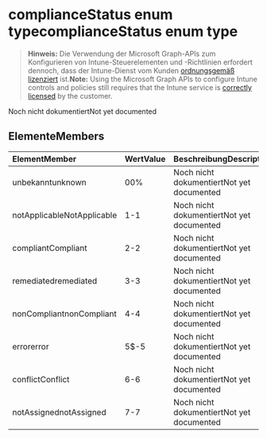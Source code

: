 # <a name="compliancestatus-enum-type"></a><span data-ttu-id="df0a7-101">complianceStatus enum type</span><span class="sxs-lookup"><span data-stu-id="df0a7-101">complianceStatus enum type</span></span>

> <span data-ttu-id="df0a7-102">**Hinweis:** Die Verwendung der Microsoft Graph-APIs zum Konfigurieren von Intune-Steuerelementen und -Richtlinien erfordert dennoch, dass der Intune-Dienst vom Kunden [ordnungsgemäß lizenziert](https://go.microsoft.com/fwlink/?linkid=839381) ist.</span><span class="sxs-lookup"><span data-stu-id="df0a7-102">**Note:** Using the Microsoft Graph APIs to configure Intune controls and policies still requires that the Intune service is [correctly licensed](https://go.microsoft.com/fwlink/?linkid=839381) by the customer.</span></span>

<span data-ttu-id="df0a7-103">Noch nicht dokumentiert</span><span class="sxs-lookup"><span data-stu-id="df0a7-103">Not yet documented</span></span>
## <a name="members"></a><span data-ttu-id="df0a7-104">Elemente</span><span class="sxs-lookup"><span data-stu-id="df0a7-104">Members</span></span>
|<span data-ttu-id="df0a7-105">Element</span><span class="sxs-lookup"><span data-stu-id="df0a7-105">Member</span></span>|<span data-ttu-id="df0a7-106">Wert</span><span class="sxs-lookup"><span data-stu-id="df0a7-106">Value</span></span>|<span data-ttu-id="df0a7-107">Beschreibung</span><span class="sxs-lookup"><span data-stu-id="df0a7-107">Description</span></span>|
|:---|:---|:---|
|<span data-ttu-id="df0a7-108">unbekannt</span><span class="sxs-lookup"><span data-stu-id="df0a7-108">unknown</span></span>|<span data-ttu-id="df0a7-109">0</span><span class="sxs-lookup"><span data-stu-id="df0a7-109">0%</span></span>|<span data-ttu-id="df0a7-110">Noch nicht dokumentiert</span><span class="sxs-lookup"><span data-stu-id="df0a7-110">Not yet documented</span></span>|
|<span data-ttu-id="df0a7-111">notApplicable</span><span class="sxs-lookup"><span data-stu-id="df0a7-111">NotApplicable</span></span>|<span data-ttu-id="df0a7-112">1</span><span class="sxs-lookup"><span data-stu-id="df0a7-112">-1</span></span>|<span data-ttu-id="df0a7-113">Noch nicht dokumentiert</span><span class="sxs-lookup"><span data-stu-id="df0a7-113">Not yet documented</span></span>|
|<span data-ttu-id="df0a7-114">compliant</span><span class="sxs-lookup"><span data-stu-id="df0a7-114">Compliant</span></span>|<span data-ttu-id="df0a7-115">2</span><span class="sxs-lookup"><span data-stu-id="df0a7-115">-2</span></span>|<span data-ttu-id="df0a7-116">Noch nicht dokumentiert</span><span class="sxs-lookup"><span data-stu-id="df0a7-116">Not yet documented</span></span>|
|<span data-ttu-id="df0a7-117">remediated</span><span class="sxs-lookup"><span data-stu-id="df0a7-117">remediated</span></span>|<span data-ttu-id="df0a7-118">3</span><span class="sxs-lookup"><span data-stu-id="df0a7-118">-3</span></span>|<span data-ttu-id="df0a7-119">Noch nicht dokumentiert</span><span class="sxs-lookup"><span data-stu-id="df0a7-119">Not yet documented</span></span>|
|<span data-ttu-id="df0a7-120">nonCompliant</span><span class="sxs-lookup"><span data-stu-id="df0a7-120">nonCompliant</span></span>|<span data-ttu-id="df0a7-121">4</span><span class="sxs-lookup"><span data-stu-id="df0a7-121">-4</span></span>|<span data-ttu-id="df0a7-122">Noch nicht dokumentiert</span><span class="sxs-lookup"><span data-stu-id="df0a7-122">Not yet documented</span></span>|
|<span data-ttu-id="df0a7-123">error</span><span class="sxs-lookup"><span data-stu-id="df0a7-123">error</span></span>|<span data-ttu-id="df0a7-124">5</span><span class="sxs-lookup"><span data-stu-id="df0a7-124">$-5</span></span>|<span data-ttu-id="df0a7-125">Noch nicht dokumentiert</span><span class="sxs-lookup"><span data-stu-id="df0a7-125">Not yet documented</span></span>|
|<span data-ttu-id="df0a7-126">conflict</span><span class="sxs-lookup"><span data-stu-id="df0a7-126">Conflict</span></span>|<span data-ttu-id="df0a7-127">6</span><span class="sxs-lookup"><span data-stu-id="df0a7-127">-6</span></span>|<span data-ttu-id="df0a7-128">Noch nicht dokumentiert</span><span class="sxs-lookup"><span data-stu-id="df0a7-128">Not yet documented</span></span>|
|<span data-ttu-id="df0a7-129">notAssigned</span><span class="sxs-lookup"><span data-stu-id="df0a7-129">notAssigned</span></span>|<span data-ttu-id="df0a7-130">7</span><span class="sxs-lookup"><span data-stu-id="df0a7-130">-7</span></span>|<span data-ttu-id="df0a7-131">Noch nicht dokumentiert</span><span class="sxs-lookup"><span data-stu-id="df0a7-131">Not yet documented</span></span>|








